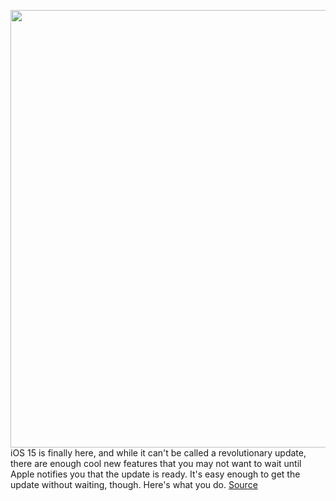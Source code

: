 <img src='https://cdn.vox-cdn.com/thumbor/2W9ehQ2Dp4EEccvztyZ6hILPy9E=/0x0:2040x1360/1200x800/filters:focal(857x517:1183x843)/cdn.vox-cdn.com/uploads/chorus_image/image/69890177/cgartenberg_210917_4762_0001.0.jpg' width='700px' /><br/>
iOS 15 is finally here, and while it can't be called a revolutionary update, there are enough cool new features that you may not want to wait until Apple notifies you that the update is ready. It's easy enough to get the update without waiting, though. Here's what you do.
<a href='https://www.theverge.com/22686505/ios-15-apple-iphone-how-to-install-download'> Source <a/>